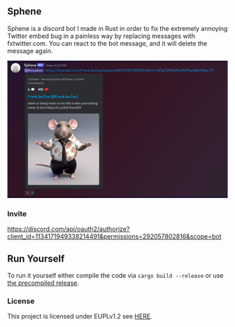 ## Sphene

Sphene is a discord bot I made in Rust in order to fix the extremely annoying Twitter embed bug in a painless way by replacing messages with fxtwitter.com. You can react to the bot message, and it will delete the message again.

![](./.github/screenshot.png)

### Invite

https://discord.com/api/oauth2/authorize?client_id=1134171949338214491&permissions=292057802816&scope=bot

## Run Yourself

To run it yourself either compile the code via `cargo build --release` or use [the precompiled release](https://github.com/tumGER/sphene/releases).

### License

This project is licensed under EUPLv1.2 see [HERE](./LICENSE).
